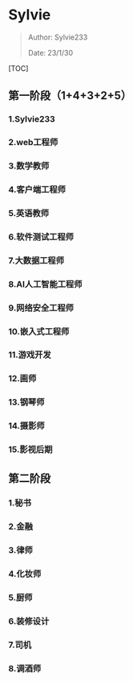# Sylvie

> Author: Sylvie233
>
> Date: 23/1/30
>

[TOC]

## 第一阶段（1+4+3+2+5）

### 1.Sylvie233

### 2.web工程师

### 3.数学教师

### 4.客户端工程师

### 5.英语教师

### 6.软件测试工程师

### 7.大数据工程师

### 8.AI人工智能工程师

### 9.网络安全工程师

### 10.嵌入式工程师

### 11.游戏开发

### 12.画师

### 13.钢琴师

### 14.摄影师

### 15.影视后期







## 第二阶段

### 1.秘书

### 2.金融

### 3.律师

### 4.化妆师

### 5.厨师

### 6.装修设计

### 7.司机

### 8.调酒师